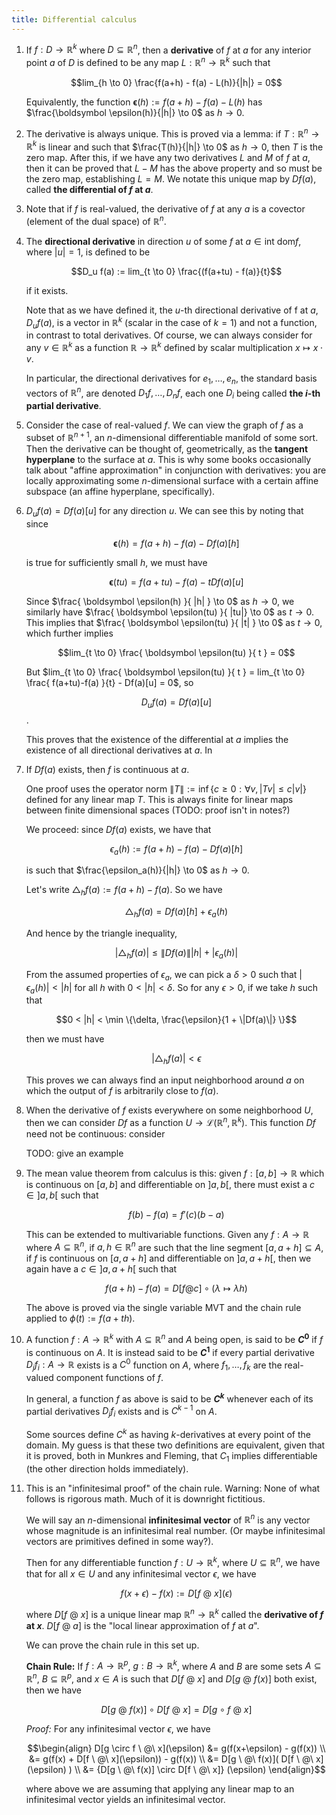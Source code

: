 ```yaml
---
title: Differential calculus
---
```


1. If $f: D \to \mathbb{R}^k$ where $D \subseteq \mathbb{R}^n$, then a **derivative** of $f$ at $a$ for any interior point $a$ of $D$ is defined to be any map $L: \mathbb{R}^n \to \mathbb{R}^k$ such that

    $$lim_{h \to 0} \frac{f(a+h) - f(a) - L(h)}{|h|} = 0$$

    Equivalently, the function $\boldsymbol \epsilon (h) := f(a+h) - f(a) - L(h)$ has $\frac{\boldsymbol \epsilon(h)}{|h|} \to 0$ as $h \to 0$.

2. The derivative is always unique. This is proved via a lemma: if $T: \mathbb{R}^n \to \mathbb{R}^k$ is linear and such that $\frac{T(h)}{|h|} \to 0$ as $h \to 0$, then $T$ is the zero map. After this, if we have any two derivatives $L$ and $M$ of $f$ at $a$, then it can be proved that $L - M$ has the above property and so must be the zero map, establishing $L = M$. We notate this unique map by $Df(a)$, called **the differential of $f$ at $a$**.

3. Note that if $f$ is real-valued, the derivative of $f$ at any $a$ is a covector (element of the dual space) of $\mathbb{R}^n$.

4. The **directional derivative** in direction $u$ of some $f$ at $a \in \text{int} \text{ dom} f$, where $|u| = 1$, is defined to be

    $$D_u f(a) := lim_{t \to 0} \frac{(f(a+tu) - f(a)}{t}$$

    if it exists.

    Note that as we have defined it, the $u$-th directional derivative of f at $a$, $D_u f(a)$, is a vector in $\mathbb{R}^k$ (scalar in the case of $k = 1$) and not a function, in contrast to total derivatives. Of course, we can always consider for any $v \in \mathbb{R}^k$ as a function $\mathbb{R} \to \mathbb{R}^k$ defined by scalar multiplication $x \mapsto x \cdot v$.

    In particular, the directional derivatives for $e_1, \ldots, e_n$, the standard basis vectors of $\mathbb{R}^n$, are denoted $D_1 f, \ldots, D_n f$, each one $D_i$ being called **the $i$-th partial derivative**.

5. Consider the case of real-valued $f$. We can view the graph of $f$ as a subset of $\mathbb{R}^{n+1}$, an $n$-dimensional differentiable manifold of some sort. Then the derivative can be thought of, geometrically, as the **tangent hyperplane** to the surface at $a$. This is why some books occasionally talk about "affine approximation" in conjunction with derivatives: you are locally approximating some $n$-dimensional surface with a certain affine subspace (an affine hyperplane, specifically).

6. $D_u f(a) = Df(a)[u]$ for any direction $u$. We can see this by noting that since

    $$\boldsymbol \epsilon(h) = f(a+h) - f(a) - Df(a)[h]$$

    is true for sufficiently small $h$, we must have

    $$\boldsymbol \epsilon(tu) = f(a+tu) - f(a) - t Df(a)[u]$$

    Since $\frac{ \boldsymbol \epsilon(h) }{ |h| } \to 0$ as $h \to 0$, we similarly have $\frac{ \boldsymbol \epsilon(tu) }{ |tu|} \to 0$ as $t \to 0$. This implies that $\frac{ \boldsymbol \epsilon(tu) }{ |t| } \to 0$ as $t \to 0$, which further implies

    $$lim_{t \to 0} \frac{ \boldsymbol \epsilon(tu) }{ t } = 0$$

    But $lim_{t \to 0} \frac{ \boldsymbol \epsilon(tu) }{ t } = lim_{t \to 0} \frac{ f(a+tu)-f(a) }{t} - Df(a)[u] = 0$, so

    $$D_u f(a) = Df(a)[u]$$.

    This proves that the existence of the differential at $a$ implies the existence of all directional derivatives at $a$. In

7. If $Df(a)$ exists, then $f$ is continuous at $a$.

    One proof uses the operator norm $\|T\| := \inf \{c \geq 0 : \forall v, |Tv| \leq c |v|\}$ defined for any linear map $T$. This is always finite for linear maps between finite dimensional spaces (TODO: proof isn't in notes?)

    We proceed: since $Df(a)$ exists, we have that

    $$\epsilon_a(h) := f(a+h) - f(a) - Df(a)[h]$$

    is such that $\frac{\epsilon_a(h)}{|h|} \to 0$ as $h \to 0$.

    Let's write $\triangle_h f(a) := f(a+h) - f(a)$. So we have

    $$\triangle_h f(a) = Df(a)[h] + \epsilon_a(h)$$

    And hence by the triangle inequality,

    $$|\triangle_h f(a)| \leq \|Df(a)\| |h| + |\epsilon_a(h)|$$

    From the assumed properties of $\epsilon_a$, we can pick a $\delta > 0$ such that $|\epsilon_a(h)| < |h|$ for all $h$ with $0 < |h| < \delta$. So for any $\epsilon > 0$, if we take $h$ such that

    $$0 < |h| < \min \{\delta, \frac{\epsilon}{1 + \|Df(a)\|} \}$$

    then we must have

    $$|\triangle_h f(a)| < \epsilon$$

    This proves we can always find an input neighborhood around $a$ on which the output of $f$ is arbitrarily close to $f(a)$.

8. When the derivative of $f$ exists everywhere on some neighborhood $U$, then we can consider $Df$ as a function $U \to \mathcal{L}(\mathbb{R}^n, \mathbb{R}^k)$. This function $Df$ need not be continuous: consider 

    TODO: give an example

9. The mean value theorem from calculus is this: given $f: [a, b] \to \mathbb{R}$ which is continuous on $[a, b]$ and differentiable on $]a, b[$, there must exist a $c \in ]a, b[$ such that

    $$f(b)-f(a) = f'(c) (b - a)$$

    This can be extended to multivariable functions. Given any $f: A \to \mathbb{R}$ where $A \subseteq \mathbb{R}^n$, if $a, h \in \mathbb{R}^n$ are such that the line segment $[a, a+h] \subseteq A$, if $f$ is continuous on $[a, a+h]$ and differentiable on $]a, a+h[$, then we again have a $c \in ]a, a+h[$ such that

    $$f(a+h)-f(a) = D[f @ c] \circ (\lambda \mapsto \lambda h)$$

    The above is proved via the single variable MVT and the chain rule applied to $\phi(t) := f(a + th)$.

10. A function $f: A \to \mathbb{R}^k$ with $A \subseteq \mathbb{R}^n$ and $A$ being open, is said to be **$C^0$** if $f$ is continuous on $A$. It is instead said to be **$C^1$** if every partial derivative $D_j f_i: A \to \mathbb{R}$ exists is a $C^0$ function on $A$, where $f_1, \ldots, f_k$ are the real-valued component functions of $f$.

    In general, a function $f$ as above is said to be **$C^k$** whenever each of its partial derivatives $D_j f_i$ exists and is $C^{k-1}$ on $A$.

    Some sources define $C^k$ as having $k$-derivatives at every point of the domain. My guess is that these two definitions are equivalent, given that it is proved, both in Munkres and Fleming, that $C_1$ implies differentiable (the other direction holds immediately).

11. This is an "infinitesimal proof" of the chain rule. Warning: None of what follows is rigorous math. Much of it is downright fictitious.

    We will say an $n$-dimensional **infinitesimal vector** of $\mathbb{R}^n$ is any vector whose magnitude is an infinitesimal real number. (Or maybe infinitesimal vectors are primitives defined in some way?).

    Then for any differentiable function $f: U \to \mathbb{R}^k$, where $U \subseteq \mathbb{R}^n$, we have that for all $x \in U$ and any infinitesimal vector $\epsilon$, we have

    $$f(x + \epsilon) - f(x) := D[f \ @\  x](\epsilon)$$

    where $D[f \ @\  x]$ is a unique linear map $\mathbb{R}^n \to \mathbb{R}^k$ called the **derivative of $f$ at $x$**. $D[f \ @\  a]$ is the "local linear approximation of $f$ at $a$".

    We can prove the chain rule in this set up.

    **Chain Rule:** If $f: A \to \mathbb{R}^p$, $g: B \to \mathbb{R}^k$, where $A$ and $B$ are some sets $A \subseteq \mathbb{R}^n$, $B \subseteq \mathbb{R}^p$, and $x \in A$ is such that $D[f \ @\  x]$ and $D[g \ @\  f(x)]$ both exist, then we have

    $$D[g \ @\  f(x)] \circ D[f \ @\  x] = D[g \circ f \ @\  x]$$

    *Proof:* For any infinitesimal vector $\epsilon$, we have

    $$\begin{align}
        D[g \circ f \ @\  x](\epsilon) &= g(f(x+\epsilon) - g(f(x)) \\
        &= g(f(x) + D[f \ @\  x](\epsilon)) - g(f(x)) \\
        &= D[g \ @\  f(x)]( D[f \ @\  x](\epsilon) ) \\
        &= {D[g \ @\  f(x)] \circ D[f \ @\  x]} (\epsilon)
      \end{align}$$

    where above we are assuming that applying any linear map to an infinitesimal vector yields an infinitesimal vector.
